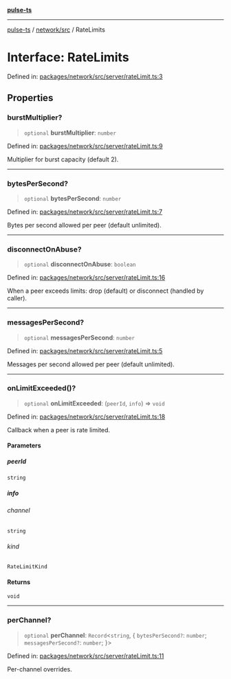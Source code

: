 [**pulse-ts**](../../../README.md)

***

[pulse-ts](../../../README.md) / [network/src](../README.md) / RateLimits

# Interface: RateLimits

Defined in: [packages/network/src/server/rateLimit.ts:3](https://github.com/jlehett/pulse-ts/blob/b287bc18de1bbb78a8cc43f602a646e458610bc3/packages/network/src/server/rateLimit.ts#L3)

## Properties

### burstMultiplier?

> `optional` **burstMultiplier**: `number`

Defined in: [packages/network/src/server/rateLimit.ts:9](https://github.com/jlehett/pulse-ts/blob/b287bc18de1bbb78a8cc43f602a646e458610bc3/packages/network/src/server/rateLimit.ts#L9)

Multiplier for burst capacity (default 2).

***

### bytesPerSecond?

> `optional` **bytesPerSecond**: `number`

Defined in: [packages/network/src/server/rateLimit.ts:7](https://github.com/jlehett/pulse-ts/blob/b287bc18de1bbb78a8cc43f602a646e458610bc3/packages/network/src/server/rateLimit.ts#L7)

Bytes per second allowed per peer (default unlimited).

***

### disconnectOnAbuse?

> `optional` **disconnectOnAbuse**: `boolean`

Defined in: [packages/network/src/server/rateLimit.ts:16](https://github.com/jlehett/pulse-ts/blob/b287bc18de1bbb78a8cc43f602a646e458610bc3/packages/network/src/server/rateLimit.ts#L16)

When a peer exceeds limits: drop (default) or disconnect (handled by caller).

***

### messagesPerSecond?

> `optional` **messagesPerSecond**: `number`

Defined in: [packages/network/src/server/rateLimit.ts:5](https://github.com/jlehett/pulse-ts/blob/b287bc18de1bbb78a8cc43f602a646e458610bc3/packages/network/src/server/rateLimit.ts#L5)

Messages per second allowed per peer (default unlimited).

***

### onLimitExceeded()?

> `optional` **onLimitExceeded**: (`peerId`, `info`) => `void`

Defined in: [packages/network/src/server/rateLimit.ts:18](https://github.com/jlehett/pulse-ts/blob/b287bc18de1bbb78a8cc43f602a646e458610bc3/packages/network/src/server/rateLimit.ts#L18)

Callback when a peer is rate limited.

#### Parameters

##### peerId

`string`

##### info

###### channel

`string`

###### kind

`RateLimitKind`

#### Returns

`void`

***

### perChannel?

> `optional` **perChannel**: `Record`\<`string`, \{ `bytesPerSecond?`: `number`; `messagesPerSecond?`: `number`; \}\>

Defined in: [packages/network/src/server/rateLimit.ts:11](https://github.com/jlehett/pulse-ts/blob/b287bc18de1bbb78a8cc43f602a646e458610bc3/packages/network/src/server/rateLimit.ts#L11)

Per-channel overrides.
